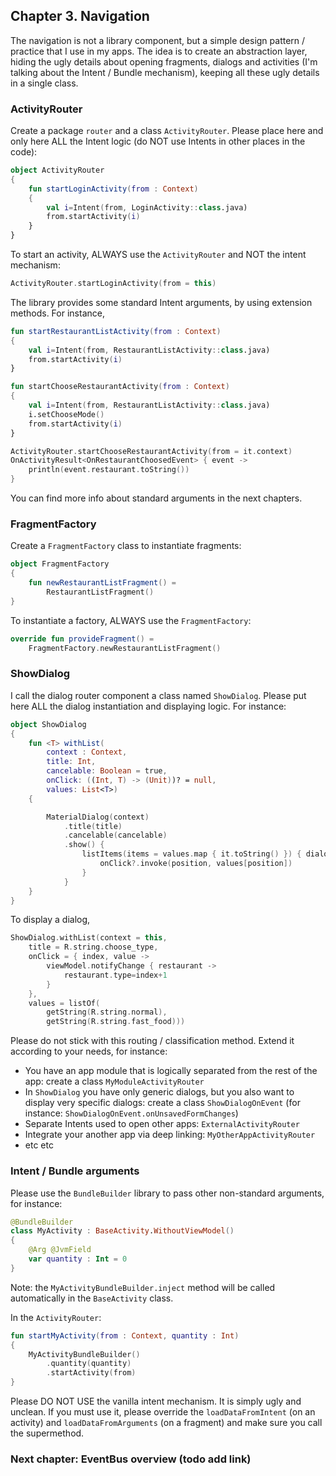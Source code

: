 ## Chapter 3. Navigation

The navigation is not a library component, but a simple design pattern / practice that I use in my apps. The idea is to create an abstraction layer, hiding the ugly details about opening fragments, dialogs and activities (I'm talking about the Intent / Bundle mechanism), keeping all these ugly details in a single class.

### ActivityRouter

Create a package ``router`` and a class ``ActivityRouter``. Please place here and only here ALL the Intent logic (do NOT use Intents in other places in the code):

```kotlin
object ActivityRouter
{
    fun startLoginActivity(from : Context)
    {
        val i=Intent(from, LoginActivity::class.java)
        from.startActivity(i)
    }
}
```

To start an activity, ALWAYS use the ``ActivityRouter`` and NOT the intent mechanism:
```kotlin
ActivityRouter.startLoginActivity(from = this)
```

The library provides some standard Intent arguments, by using extension methods. For instance,

```kotlin
fun startRestaurantListActivity(from : Context)
{
    val i=Intent(from, RestaurantListActivity::class.java)
    from.startActivity(i)
}

fun startChooseRestaurantActivity(from : Context)
{
    val i=Intent(from, RestaurantListActivity::class.java)
    i.setChooseMode()
    from.startActivity(i)
}
```

```kotlin
ActivityRouter.startChooseRestaurantActivity(from = it.context)
OnActivityResult<OnRestaurantChoosedEvent> { event ->
    println(event.restaurant.toString())
}
```

You can find more info about standard arguments in the next chapters.

### FragmentFactory

Create a ``FragmentFactory`` class to instantiate fragments:

```kotlin
object FragmentFactory
{
    fun newRestaurantListFragment() =
        RestaurantListFragment()
}
```

To instantiate a factory, ALWAYS use the ``FragmentFactory``:

```kotlin
override fun provideFragment() =
    FragmentFactory.newRestaurantListFragment()
```

### ShowDialog

I call the dialog router component a class named ``ShowDialog``. Please put here ALL the dialog instantiation and displaying logic. For instance:

```kotlin
object ShowDialog
{
    fun <T> withList(
        context : Context,
        title: Int,
        cancelable: Boolean = true,
        onClick: ((Int, T) -> (Unit))? = null,
        values: List<T>)
    {

        MaterialDialog(context)
            .title(title)
            .cancelable(cancelable)
            .show() {
                listItems(items = values.map { it.toString() }) { dialog, position, text ->
                    onClick?.invoke(position, values[position])
                }
            }
    }
}
```

To display a dialog,

```kotlin
ShowDialog.withList(context = this,
    title = R.string.choose_type,
    onClick = { index, value ->
        viewModel.notifyChange { restaurant ->
            restaurant.type=index+1
        }
    },
    values = listOf(
        getString(R.string.normal),
        getString(R.string.fast_food)))
```

Please do not stick with this routing / classification method. Extend it according to your needs, for instance:

- You have an app module that is logically separated from the rest of the app: create a class ``MyModuleActivityRouter``
- In ``ShowDialog`` you have only generic dialogs, but you also want to display very specific dialogs: create a class ``ShowDialogOnEvent`` (for instance: ``ShowDialogOnEvent.onUnsavedFormChanges``)
- Separate Intents used to open other apps: ``ExternalActivityRouter``
- Integrate your another app via deep linking: ``MyOtherAppActivityRouter``
- etc etc

### Intent / Bundle arguments

Please use the ``BundleBuilder`` library to pass other non-standard arguments, for instance:

```kotlin
@BundleBuilder
class MyActivity : BaseActivity.WithoutViewModel()
{
    @Arg @JvmField
    var quantity : Int = 0
}
```

Note: the ``MyActivityBundleBuilder.inject`` method will be called automatically in the ``BaseActivity`` class.

In the ``ActivityRouter``:

```kotlin
fun startMyActivity(from : Context, quantity : Int)
{
    MyActivityBundleBuilder()
        .quantity(quantity)
        .startActivity(from)
}
```

Please DO NOT USE the vanilla intent mechanism. It is simply ugly and unclean. If you must use it, please override the ``loadDataFromIntent`` (on an activity) and ``loadDataFromArguments`` (on a fragment) and make sure you call the supermethod.

### Next chapter: EventBus overview (todo add link)
